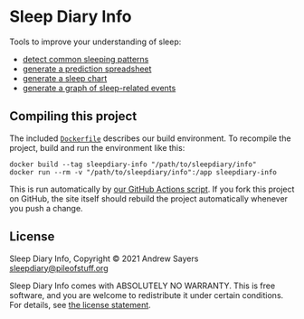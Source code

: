 # Sleep Diary Info

Tools to improve your understanding of sleep:

* [detect common sleeping patterns](src/patterns.js)
* [generate a prediction spreadsheet](src/prediction-spreadsheet.js)
* [generate a sleep chart](src/sleep-chart.js)
* [generate a graph of sleep-related events](src/event-graph.js)

## Compiling this project

The included [`Dockerfile`](Dockerfile) describes our build environment.  To recompile the project, build and run the environment like this:

    docker build --tag sleepdiary-info "/path/to/sleepdiary/info"
    docker run --rm -v "/path/to/sleepdiary/info":/app sleepdiary-info

This is run automatically by [our GitHub Actions script](.github/workflows/main.yml).  If you fork this project on GitHub, the site itself should rebuild the project automatically whenever you push a change.

## License

Sleep Diary Info, Copyright © 2021 Andrew Sayers <sleepdiary@pileofstuff.org>

Sleep Diary Info comes with ABSOLUTELY NO WARRANTY.  This is free software, and you are welcome to redistribute it under certain conditions.  For details, see [the license statement](LICENSE).
